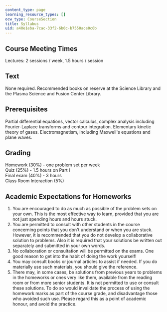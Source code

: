 ```yaml
---
content_type: page
learning_resource_types: []
ocw_type: CourseSection
title: Syllabus
uid: a40e1eba-7cac-33f2-6b0c-b7550ace0c0b
---
```


Course Meeting Times
--------------------

Lectures: 2 sessions / week, 1.5 hours / session

Text
----

None required. Recommended books on reserve at the Science Library and the Plasma Science and Fusion Center Library.

Prerequisites
-------------

Partial differential equations, vector calculus, complex analysis including Fourier-Laplace transforms and contour integration. Elementary kinetic theory of gases. Electromagnetism, including Maxwell's equations and plane waves.

Grading
-------

Homework (30%) - one problem set per week  
Quiz (25%) - 1.5 hours on Part I  
Final exam (40%) - 3 hours  
Class Room Interaction (5%)

Academic Expectations for Homeworks
-----------------------------------

1.  You are encouraged to do as much as possible of the problem sets on your own. This is the most effective way to learn, provided that you are not just spending hours and hours stuck.
2.  You are permitted to consult with other students in the course concerning points that you don't understand or when you are stuck. However, it is recommended that you do not develop a collaborative solution to problems. Also it is required that your solutions be written out separately and submitted in your own words.
3.  No collaboration or consultation will be permitted on the exams. One good reason to get into the habit of doing the work yourself!
4.  You may consult books or journal articles to assist if needed. If you do materially use such materials, you should give the reference.
5.  There may, in some cases, be solutions from previous years to problems in the homeworks or ones very like them, available from the reading room or from more senior students. It is not permitted to use or consult these solutions. To do so would invalidate the process of using the homework marks as part of the course grade, and disadvantage those who avoided such use. Please regard this as a point of academic honour, and avoid the practice.